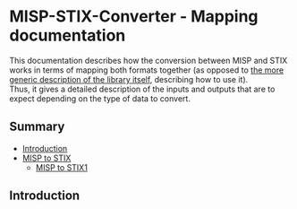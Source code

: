 # MISP-STIX-Converter - Mapping documentation

This documentation describes how the conversion between MISP and STIX works in terms of mapping both formats together (as opposed to [the more generic description of the library itself](https://github.com/chrisr3d/MISP-STIX-Converter/blob/main/README.md), describing how to use it).  
Thus, it gives a detailed description of the inputs and outputs that are to expect depending on the type of data to convert.

## Summary

* [Introduction](#Introduction)
* [MISP to STIX](#MISP-to-STIX)
    * [MISP to STIX1](#MISP-to-STIX1)

## Introduction
